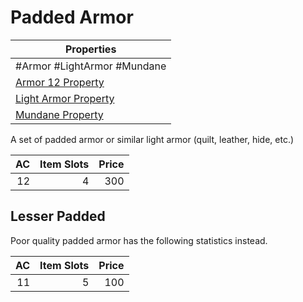 # Padded Armor

| Properties                                                                |
| ------------------------------------------------------------------------- |
| #Armor #LightArmor #Mundane                                               |
| [Armor 12 Property](../Armor%20Properties/Armor%20X%20Property.md)        |
| [Light Armor Property](../Armor%20Properties/Light%20Armor%20Property.md) |
| [Mundane Property](../../../Material%20Properties/Mundane%20Property.md)  |
A set of padded armor or similar light armor (quilt, leather, hide, etc.)

|  AC | Item Slots | Price |
| --: | ---------: | ----: |
|  12 |          4 |   300 |
## Lesser Padded
Poor quality padded armor has the following statistics instead.

|  AC | Item Slots | Price |
| --: | ---------: | ----: |
|  11 |          5 |   100 |
